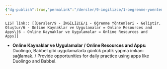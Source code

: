 ```yaml
---
{"dg-publish":true,"permalink":"/dersler/9-ingilizce/1-oegrenme-yoentemleri-gelistir-olustur/6-online-kaynaklar-ve-uygulamalar-online-resources-and-apps/"}
---
```


`LIST link:: [[Dersler/9 - İNGİLİZCE/1 - Öğrenme Yöntemleri - Geliştir, Oluştur/6 - Online Kaynaklar ve Uygulamalar = Online Resources and Apps\|6 - Online Kaynaklar ve Uygulamalar = Online Resources and Apps]]
`
- **Online Kaynaklar ve Uygulamalar / Online Resources and Apps:**  
  Duolingo, Babbel gibi uygulamalarla günlük pratik yapma imkanı sağlamak. / Provide opportunities for daily practice using apps like Duolingo and Babbel.